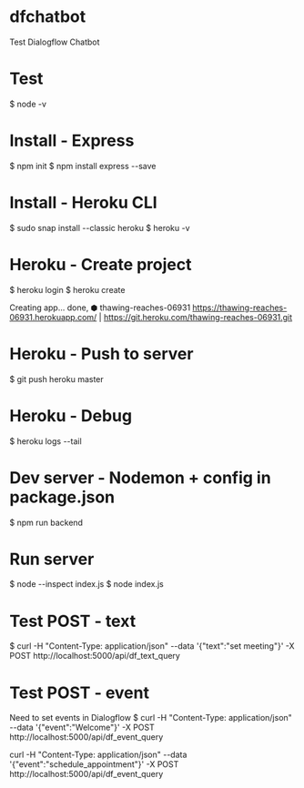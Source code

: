 # dfchatbot
Test Dialogflow Chatbot

# Test
$ node -v

# Install - Express
$ npm init
$ npm install express --save

# Install - Heroku CLI
$ sudo snap install --classic heroku
$ heroku -v

# Heroku - Create project
$ heroku login
$ heroku create

Creating app... done, ⬢ thawing-reaches-06931
https://thawing-reaches-06931.herokuapp.com/ | https://git.heroku.com/thawing-reaches-06931.git

# Heroku - Push to server
$ git push heroku master

# Heroku - Debug
$ heroku logs --tail

# Dev server - Nodemon + config in package.json
$ npm run backend

# Run server
$ node --inspect index.js
$ node index.js

# Test POST - text
$ curl -H "Content-Type: application/json" --data '{"text":"set meeting"}' -X POST http://localhost:5000/api/df_text_query

# Test POST - event
Need to set events in Dialogflow
$ curl -H "Content-Type: application/json" --data '{"event":"Welcome"}' -X POST http://localhost:5000/api/df_event_query

curl -H "Content-Type: application/json" --data '{"event":"schedule_appointment"}' -X POST http://localhost:5000/api/df_event_query